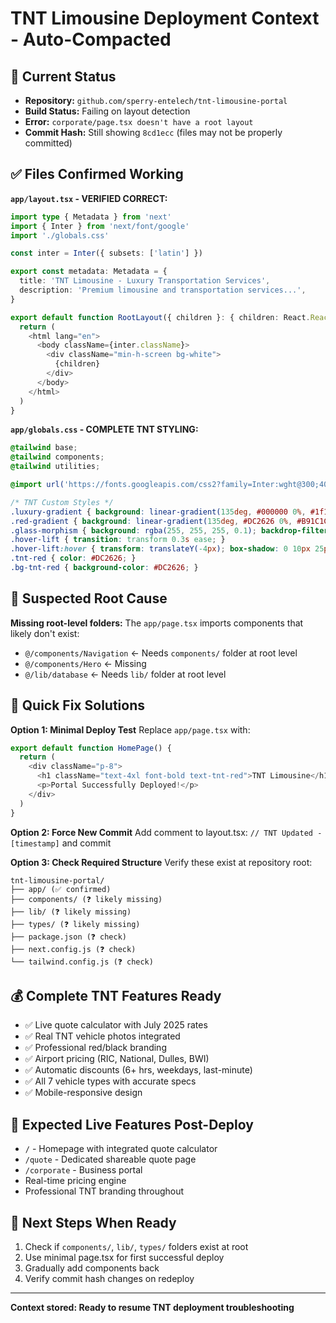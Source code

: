 # TNT Limousine Deployment Context - Auto-Compacted

## 🎯 Current Status
- **Repository:** `github.com/sperry-entelech/tnt-limousine-portal`
- **Build Status:** Failing on layout detection
- **Error:** `corporate/page.tsx doesn't have a root layout`
- **Commit Hash:** Still showing `8cd1ecc` (files may not be properly committed)

## ✅ Files Confirmed Working
**`app/layout.tsx` - VERIFIED CORRECT:**
```typescript
import type { Metadata } from 'next'
import { Inter } from 'next/font/google'
import './globals.css'

const inter = Inter({ subsets: ['latin'] })

export const metadata: Metadata = {
  title: 'TNT Limousine - Luxury Transportation Services',
  description: 'Premium limousine and transportation services...',
}

export default function RootLayout({ children }: { children: React.ReactNode }) {
  return (
    <html lang="en">
      <body className={inter.className}>
        <div className="min-h-screen bg-white">
          {children}
        </div>
      </body>
    </html>
  )
}
```

**`app/globals.css` - COMPLETE TNT STYLING:**
```css
@tailwind base;
@tailwind components;
@tailwind utilities;

@import url('https://fonts.googleapis.com/css2?family=Inter:wght@300;400;500;600;700;800&family=Playfair+Display:wght@400;500;600;700&display=swap');

/* TNT Custom Styles */
.luxury-gradient { background: linear-gradient(135deg, #000000 0%, #1f1f1f 50%, #000000 100%); }
.red-gradient { background: linear-gradient(135deg, #DC2626 0%, #B91C1C 50%, #991B1B 100%); }
.glass-morphism { background: rgba(255, 255, 255, 0.1); backdrop-filter: blur(10px); }
.hover-lift { transition: transform 0.3s ease; }
.hover-lift:hover { transform: translateY(-4px); box-shadow: 0 10px 25px rgba(0, 0, 0, 0.2); }
.tnt-red { color: #DC2626; }
.bg-tnt-red { background-color: #DC2626; }
```

## 🚨 Suspected Root Cause
**Missing root-level folders:** The `app/page.tsx` imports components that likely don't exist:
- `@/components/Navigation` ← Needs `components/` folder at root level
- `@/components/Hero` ← Missing
- `@/lib/database` ← Needs `lib/` folder at root level

## 🔧 Quick Fix Solutions

**Option 1: Minimal Deploy Test**
Replace `app/page.tsx` with:
```typescript
export default function HomePage() {
  return (
    <div className="p-8">
      <h1 className="text-4xl font-bold text-tnt-red">TNT Limousine</h1>
      <p>Portal Successfully Deployed!</p>
    </div>
  )
}
```

**Option 2: Force New Commit**
Add comment to layout.tsx: `// TNT Updated - [timestamp]` and commit

**Option 3: Check Required Structure**
Verify these exist at repository root:
```
tnt-limousine-portal/
├── app/ (✅ confirmed)
├── components/ (❓ likely missing)
├── lib/ (❓ likely missing) 
├── types/ (❓ likely missing)
├── package.json (❓ check)
├── next.config.js (❓ check)
└── tailwind.config.js (❓ check)
```

## 💰 Complete TNT Features Ready
- ✅ Live quote calculator with July 2025 rates
- ✅ Real TNT vehicle photos integrated
- ✅ Professional red/black branding
- ✅ Airport pricing (RIC, National, Dulles, BWI)
- ✅ Automatic discounts (6+ hrs, weekdays, last-minute)
- ✅ All 7 vehicle types with accurate specs
- ✅ Mobile-responsive design

## 🎯 Expected Live Features Post-Deploy
- `/` - Homepage with integrated quote calculator
- `/quote` - Dedicated shareable quote page
- `/corporate` - Business portal
- Real-time pricing engine
- Professional TNT branding throughout

## 🚀 Next Steps When Ready
1. Check if `components/`, `lib/`, `types/` folders exist at root
2. Use minimal page.tsx for first successful deploy
3. Gradually add components back
4. Verify commit hash changes on redeploy

---
**Context stored: Ready to resume TNT deployment troubleshooting**